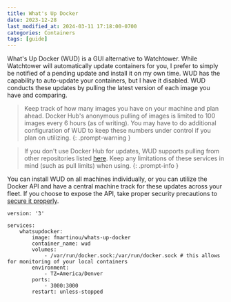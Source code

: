 ```yaml
---
title: What's Up Docker
date: 2023-12-28
last_modified_at: 2024-03-11 17:18:00-0700
categories: Containers
tags: [guide]
---
```


What's Up Docker (WUD) is a GUI alternative to Watchtower. While Watchtower will automatically update containers for you, I prefer to simply be notified of a pending update and install it on my own time. WUD has the capability to auto-update your containers, but I have it disabled. WUD conducts these updates by pulling the latest version of each image you have and comparing.

> Keep track of how many images you have on your machine and plan ahead. Docker Hub's anonymous pulling of images is limited to 100 images every 6 hours (as of writing). You may have to do additional configuration of WUD to keep these numbers under control if you plan on utilizing.
{: .prompt-warning }

> If you don't use Docker Hub for updates, WUD supports pulling from other repositories listed [here](https://fmartinou.github.io/whats-up-docker/#/introduction/?id=many-supported-registries). Keep any limitations of these services in mind (such as pull limits) when using.
{: .prompt-info }

You can install WUD on all machines individually, or you can utilize the Docker API and have a central machine track for these updates across your fleet. If you choose to expose the API, take proper security precautions to [secure it properly](https://medium.com/trabe/using-docker-engine-api-securely-584e0882158e). 

```docker
version: '3'

services:
    whatsupdocker:
        image: fmartinou/whats-up-docker
        container_name: wud
        volumes:
            - /var/run/docker.sock:/var/run/docker.sock # this allows for monitoring of your local containers
        environment:
            - TZ=America/Denver
        ports:
            - 3000:3000
        restart: unless-stopped
```